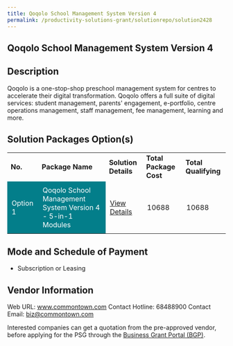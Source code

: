 ```yaml
---
title: Qoqolo School Management System Version 4
permalink: /productivity-solutions-grant/solutionrepo/solution2428
---
```


## Qoqolo School Management System Version 4

## Description

Qoqolo is a one-stop-shop preschool management system for centres to accelerate their digital transformation.  Qoqolo offers a full suite of digital services: student management, parents' engagement, e-portfolio, centre operations management, staff management, fee management, learning and more.

## Solution Packages Option(s)

<table>
<tr>
<td><b>No.</b></td>
<td><b>Package Name</b></td>
<td><b>Solution Details</b></td>
<td><b>Total Package Cost</b></td>
<td><b>Total Qualifying</b></td>
</tr>
<tr>
<td style='padding: 10px; background-color: #037E8A; color: #FFFFFF;'>Option 1</td>
<td style='padding: 10px; background-color: #037E8A; color: #FFFFFF;'>Qoqolo School Management System Version 4 - 5-in-1 Modules</td>
<td style='padding: 10px;'><a href='https://www.gobusiness.gov.sg/images/psg/Desensitised_Commontown_20200083_Annex_3_Part_2.pdf' target='_blank'>View Details</a></td>
<td style='padding: 10px;'>10688</td>
<td style='padding: 10px;'>10688</td>
</tr>
</table>

## Mode and Schedule of Payment

 - Subscription or Leasing

## Vendor Information

 Web URL: www.commontown.com 
Contact Hotline: 68488900 
Contact Email: biz@commontown.com 


Interested companies can get a quotation from the pre-approved vendor, before applying for the PSG through the <a href='https://www.businessgrants.gov.sg/'>Business Grant Portal (BGP)</a>.

<script src="/jquery/resize-tables.js"></script>
